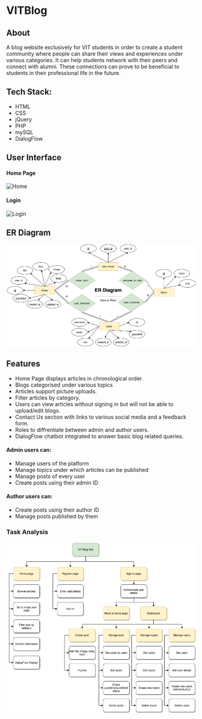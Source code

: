 # VITBlog
## About
A blog website exclusively for VIT students in order to create a student
community where people can share their views and experiences under various
categories. It can help students network with their peers and connect with alumni. These
connections can prove to be beneficial to students in their professional life in the future.

## Tech Stack:
- HTML
- CSS
- jQuery
- PHP
- mySQL
- DialogFlow

## User Interface
#### Home Page
![Home](https://github.com/ritika-07/VITBlog/blob/master/Home.gif)

#### Login
![Login](https://github.com/ritika-07/VITBlog/blob/master/login.gif)

## ER Diagram
<img src="https://github.com/ritika-07/VITBlog/blob/master/er%20iwp.png" width=600>

## Features
- Home Page displays articles in chronological order.
- Blogs categorised under various topics
- Articles support picture uploads.
- Filter articles by category.
- Users can view articles without signing in but will not be able to upload/edit blogs.
- Contact Us section with links to various social media and a feedback form.
- Roles to diffrentiate between admin and author users.
- DialogFlow chatbot integrated to answer basic blog related queries.

#### Admin users can:
- Manage users of the platform
- Manage topics under which articles can be published
- Manage posts of every user
- Create posts using their admin ID

#### Author users can:
- Create posts using their author ID
- Manage posts published by them

### Task Analysis
<img src="https://github.com/ritika-07/VITBlog/blob/master/task%20analysis%20iwp.png" width=600>
